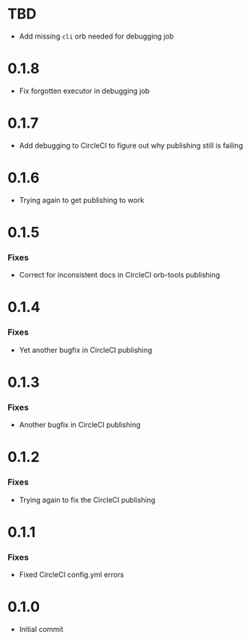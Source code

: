 # TBD
* Add missing `cli` orb needed for debugging job

# 0.1.8
* Fix forgotten executor in debugging job

# 0.1.7
* Add debugging to CircleCI to figure out why publishing still is failing

# 0.1.6
* Trying again to get publishing to work

# 0.1.5
### Fixes
* Correct for inconsistent docs in CircleCI orb-tools publishing

# 0.1.4
### Fixes
* Yet another bugfix in CircleCI publishing

# 0.1.3
### Fixes
* Another bugfix in CircleCI publishing

# 0.1.2
### Fixes
* Trying again to fix the CircleCI publishing

# 0.1.1
### Fixes
* Fixed CircleCI config.yml errors

# 0.1.0
* Initial commit
